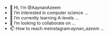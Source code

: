 - 👋 Hi, I’m @AaynanAzeem
- 👀 I’m interested in computer science ...
- 🌱 I’m currently learning A-levels ...
- 💞️ I’m looking to collaborate on  ...
- 📫 How to reach meinstagram:_aynan_azeem_ ...

<!---
AynanAzeem/AynanAzeem is a ✨ special ✨ repository because its `README.md` (this file) appears on your GitHub profile.
You can click the Preview link to take a look at your changes.
--->

